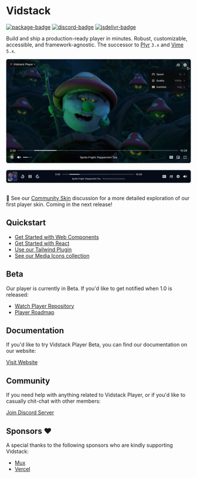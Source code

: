 # Vidstack

[![package-badge]][package]
[![discord-badge]][discord]
[![jsdelivr-badge]][jsdelivr]

Build and ship a production-ready player in minutes. Robust, customizable, accessible, and
framework-agnostic. The successor to [Plyr][plyr] `3.x` and [Vime][vime] `5.x`.

<img src="./assets/video-player.png" alt="Preview of Vidstack Player (Video)" />

<img src="./assets/audio-player.png" alt="Preview of Vidstack Player (Audio)" style="margin: 16px 0;" />

💬 See our [Community Skin](https://github.com/vidstack/player/discussions/702) discussion for a more detailed exploration of our first player skin. Coming in the next release!

## Quickstart

- [Get Started with Web Components](https://www.vidstack.io/docs/player/getting-started/installation)
- [Get Started with React](https://www.vidstack.io/docs/react/player/getting-started/installation)
- [Use our Tailwind Plugin](https://www.vidstack.io/docs/player/styling/tailwind)
- [See our Media Icons collection](https://www.vidstack.io/media-icons)

## Beta

Our player is currently in Beta. If you'd like to get notified when 1.0 is released:

- [Watch Player Repository](https://github.com/vidstack/player)
- [Player Roadmap](https://github.com/orgs/vidstack/projects/1/views/1?groupedBy%5BcolumnId%5D=Milestone)

## Documentation

If you'd like to try Vidstack Player Beta, you can find our documentation on our website:

[Visit Website][website]

## Community

If you need help with anything related to Vidstack Player, or if you'd like to casually chit-chat with other members:

[Join Discord Server][discord]

## Sponsors ❤️

A special thanks to the following sponsors who are kindly supporting Vidstack:

- [Mux](https://www.mux.com/)
- [Vercel](https://vercel.com/)

[vime]: https://github.com/vime-js/vime
[plyr]: https://github.com/sampotts/plyr
[website]: https://www.vidstack.io/
[package]: https://www.npmjs.com/package/vidstack
[package-badge]: https://img.shields.io/npm/v/vidstack?style=flat-square
[jsdelivr]: https://www.jsdelivr.com/package/npm/vidstack
[jsdelivr-badge]: https://data.jsdelivr.com/v1/package/npm/vidstack/badge
[discord]: https://discord.gg/QAjfh2gZE4
[discord-badge]: https://img.shields.io/discord/742612686679965696?color=%235865F2&label=%20&logo=discord&logoColor=white&style=flat-square
